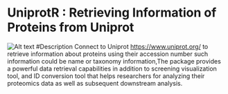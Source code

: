 # UniprotR : Retrieving Information of Proteins from Uniprot
![Alt text](https://i.ibb.co/jDS7Khq/pinterest-profile-image.png)
#Description 
Connect to Uniprot <https://www.uniprot.org/> to retrieve information about proteins using their accession 
number such information could be name or taxonomy information,The package provides a powerful data retrieval capabilities in addition to screening visualization tool, and ID conversion tool that helps researchers for analyzing their proteomics data as well as subsequent downstream analysis.
